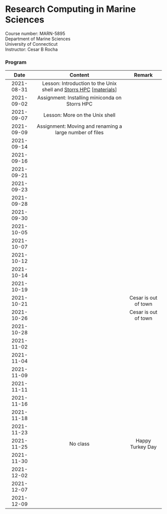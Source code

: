 # Research Computing in Marine Sciences
Course number: MARN-5895</br>
Department of Marine Sciences</br>
University of Connecticut</br>
Instructor: Cesar B Rocha

### Program
| Date          | Content                              | Remark |
|:-------------------:|:-------------------------:|:--------------:|
| 2021-08-31    | Lesson: Introduction to the Unix shell and [Storrs HPC](https://hpc.uconn.edu) [[materials](./lessons/01/)]         |           |
| 2021-09-02    | Assignment: Installing miniconda on Storrs HPC           |         |
| 2021-09-07    | Lesson: More on the Unix shell           |         |
| 2021-09-09    | Assignment: Moving and renaming a large number of files    |         |
| 2021-09-14    |            |         |
| 2021-09-16    |            |         |
| 2021-09-21    |            |         |
| 2021-09-23    |            |         |
| 2021-09-28    |            |         |
| 2021-09-30    |            |         |
| 2021-10-05    |            |         |
| 2021-10-07    |            |         |
| 2021-10-12    |            |         |
| 2021-10-14    |            |         |
| 2021-10-19    |            |         |
| 2021-10-21    |            |  Cesar is out of town       |
| 2021-10-26    |            |  Cesar is out of town        |
| 2021-10-28    |            |         |
| 2021-11-02    |            |         |
| 2021-11-04    |            |         |
| 2021-11-09    |            |         |
| 2021-11-11    |            |         |
| 2021-11-16    |            |         |
| 2021-11-18    |            |         |
| 2021-11-23    |            |         |
| 2021-11-25    |  No class          |  Happy Turkey Day       |
| 2021-11-30    |            |         |
| 2021-12-02    |            |         |
| 2021-12-07    |            |         |
| 2021-12-09    |            |         |
